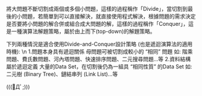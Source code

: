 將大問題不斷切割成兩個或多個小問題，這樣的過程稱作「Divide」，當切割到最後的小問題，若簡單到可以直接解決，就直接使用程式解決，根據問題的需求決定是否要將小問題的解合併或組合成大問題的解，這樣的過程稱作「Conquer」，這是一種演算法解題策略，屬於由上而下(top-down)的解題策略。

下列兩種情況是適合使用Divide-and-Conquer設計策略 (也是遞迴演算法的適用時機): \n
1.問題本身具有遞迴關係
母問題可被切割成較小的 “相同” 問題
如: 階乘問題、費氏數問題、河內塔問題、快速排序問題、二元搜尋問題…等
2.資料結構屬於遞迴定義
大量的Data Set，在切割後仍為一組具 “相同性質” 的Data Set
如: 二元樹 (Binary Tree)、鏈結串列 (Link List)…等

(((ﾟДﾟ;)))
